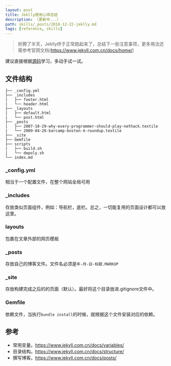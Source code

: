 ```yaml
---
layout: post
title: Jeklly使用心得总结
description: （更新中...）.
path: skills/_posts/2018-12-22-jeklly.md
tags: [reference, skills]
---
```


> 折腾了半天，Jeklly终于正常跑起来了，总结下一些注意事项，更多用法还需参考官网文档(https://www.jekyll.com.cn/docs/home/)

建议直接根据[源码](https://www.jekyll.com.cn/docs/sites/)学习，多动手试一试。

## 文件结构

```
├── _config.yml
├── _includes
|   ├── footer.html
|   └── header.html
├── _layouts
|   ├── default.html
|   └── post.html
├── _posts
|   ├── 2007-10-29-why-every-programmer-should-play-nethack.textile
|   └── 2009-04-26-barcamp-boston-4-roundup.textile
├── _site
├── Gemfile
├── scripts
|   ├── build.sh
|   └── depoly.sh
└── index.md
```

### _config.yml

相当于一个配置文件，在整个网站全局可用


### _includes

存放类似页面组件，例如：导航栏，底栏。总之，一切能复用的页面设计都可以放这里。

### layouts

包裹在文章外部的网页模板

### _posts

存放自己的博客文件。文件名必须是`年-月-日-标题.MARKUP`

### _site

存放构建完成之后的的页面（默认）。最好将这个目录放进.gitignore文件中。


### Gemfile

依赖文件，当执行`bundle install`的时候，就根据这个文件安装对应的依赖。

## 参考

* 常用变量。https://www.jekyll.com.cn/docs/variables/
* 目录结构。https://www.jekyll.com.cn/docs/structure/
* 撰写博客。https://www.jekyll.com.cn/docs/posts/
